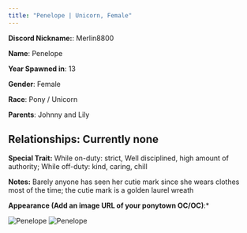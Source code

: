 ```yaml
---
title: "Penelope | Unicorn, Female"
---
```


**Discord Nickname:**: Merlin8800

**Name**: Penelope

**Year Spawned in**: 13

**Gender**: Female

**Race**: Pony / Unicorn

**Parents**: Johnny and Lily

**Relationships**: Currently none
---

**Special Trait:** While on-duty: strict, Well disciplined, high amount of authority; While off-duty: kind, caring, chill


**Notes:** Barely anyone has seen her cutie mark since she wears clothes most of the time; the cutie mark is a golden laurel wreath

**Appearance (Add an image URL of your ponytown OC/OC)**:*


![Penelope](https://cdn.discordapp.com/attachments/1148404965358977044/1148970736497733772/A2l4KNtjmADhAAAAAElFTkSuQmCC.png)
![Penelope](https://cdn.discordapp.com/attachments/1148404965358977044/1148970736749383680/3EwAAAABJRU5ErkJggg.png)
